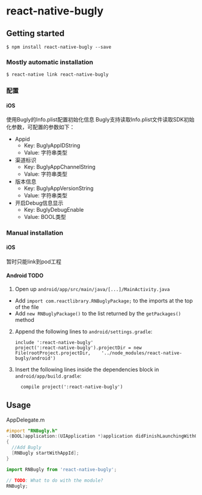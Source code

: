 
# react-native-bugly

## Getting started

`$ npm install react-native-bugly --save`

### Mostly automatic installation

`$ react-native link react-native-bugly`

### 配置

#### iOS
使用Bugly的Info.plist配置初始化信息
Bugly支持读取Info.plist文件读取SDK初始化参数，可配置的参数如下：

- Appid
    - Key: BuglyAppIDString
    - Value: 字符串类型
- 渠道标识
    - Key: BuglyAppChannelString
    - Value: 字符串类型
- 版本信息
    - Key: BuglyAppVersionString
    - Value: 字符串类型
- 开启Debug信息显示
    - Key: BuglyDebugEnable
    - Value: BOOL类型


### Manual installation


#### iOS

暂时只能link到pod工程

#### Android TODO
1. Open up `android/app/src/main/java/[...]/MainActivity.java`
  - Add `import com.reactlibrary.RNBuglyPackage;` to the imports at the top of the file
  - Add `new RNBuglyPackage()` to the list returned by the `getPackages()` method
2. Append the following lines to `android/settings.gradle`:
  	```
  	include ':react-native-bugly'
  	project(':react-native-bugly').projectDir = new File(rootProject.projectDir, 	'../node_modules/react-native-bugly/android')
  	```
3. Insert the following lines inside the dependencies block in `android/app/build.gradle`:
  	```
      compile project(':react-native-bugly')
  	```

## Usage
AppDelegate.m

```objective-c
#import "RNBugly.h"
-(BOOL)application:(UIApplication *)application didFinishLaunchingWithOptions:(NSDictionary *)launchOptions
{
  //Add Bugly
  [RNBugly startWithAppId];
}
```

```javascript
import RNBugly from 'react-native-bugly';

// TODO: What to do with the module?
RNBugly;
```
